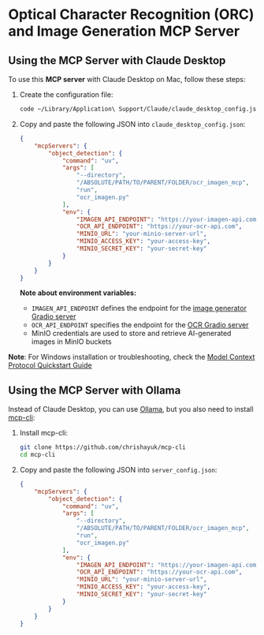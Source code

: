 # Optical Character Recognition (ORC) and Image Generation MCP Server

## Using the MCP Server with Claude Desktop

To use this **MCP server** with Claude Desktop on Mac, follow these steps:

1. Create the configuration file:
   ```bash
   code ~/Library/Application\ Support/Claude/claude_desktop_config.json
   ```

2. Copy and paste the following JSON into `claude_desktop_config.json`:

   ```json
   {
       "mcpServers": {
           "object_detection": {
               "command": "uv",
               "args": [
                   "--directory",
                   "/ABSOLUTE/PATH/TO/PARENT/FOLDER/ocr_imagen_mcp",
                   "run",
                   "ocr_imagen.py"
               ],
               "env": {
                   "IMAGEN_API_ENDPOINT": "https://your-imagen-api.com",
                   "OCR_API_ENDPOINT": "https://your-ocr-api.com",
                   "MINIO_URL": "your-minio-server-url",
                   "MINIO_ACCESS_KEY": "your-access-key",
                   "MINIO_SECRET_KEY": "your-secret-key"
               }
           }
       }
   }
   ```

   **Note about environment variables:**
   - `IMAGEN_API_ENDPOINT` defines the endpoint for the [image generator Gradio server](../image_generator_server) 
   - `OCR_API_ENDPOINT` specifies the endpoint for the [OCR Gradio server](../ocr_server) 
   - MinIO credentials are used to store and retrieve AI-generated images in MinIO buckets

**Note**: For Windows installation or troubleshooting, check the [Model Context Protocol Quickstart Guide](https://modelcontextprotocol.io/quickstart/server)


## Using the MCP Server with Ollama

Instead of Claude Desktop, you can use [Ollama](https://github.com/ollama/ollama), but you also need to install [mcp-cli](https://github.com/chrishayuk/mcp-cli):

1. Install mcp-cli:
   ```bash
   git clone https://github.com/chrishayuk/mcp-cli
   cd mcp-cli
   ```

2. Copy and paste the following JSON into `server_config.json`:

   ```json
   {
       "mcpServers": {
           "object_detection": {
               "command": "uv",
               "args": [
                   "--directory",
                   "/ABSOLUTE/PATH/TO/PARENT/FOLDER/ocr_imagen_mcp",
                   "run",
                   "ocr_imagen.py"
               ],
               "env": {
                   "IMAGEN_API_ENDPOINT": "https://your-imagen-api.com",
                   "OCR_API_ENDPOINT": "https://your-ocr-api.com",
                   "MINIO_URL": "your-minio-server-url",
                   "MINIO_ACCESS_KEY": "your-access-key",
                   "MINIO_SECRET_KEY": "your-secret-key"
               }
           }
       }
   }
   ```